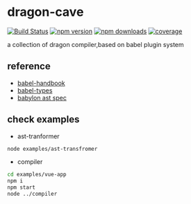 # dragon-cave

[![Build Status](https://img.shields.io/travis/ShuyunFF2E/dragon-cave.svg?style=flat-square)](https://travis-ci.org/ShuyunFF2E/dragon-cave)
[![npm version](https://img.shields.io/npm/v/dragon-cave.svg?style=flat-square)](https://www.npmjs.com/package/dragon-cave)
[![npm downloads](https://img.shields.io/npm/dt/dragon-cave.svg?style=flat-square)](https://www.npmjs.com/package/dragon-cave)
[![coverage](https://img.shields.io/codecov/c/github/ShuyunFF2E/dragon-cave.svg?style=flat-square)](https://codecov.io/gh/ShuyunFF2E/dragon-cave)

a collection of dragon compiler,based on babel plugin system

## reference
* [babel-handbook](https://github.com/thejameskyle/babel-handbook/blob/master/translations/zh-Hans/plugin-handbook.md#toc-babel-types)
* [babel-types](https://github.com/babel/babel/tree/master/packages/babel-types)
* [babylon ast spec](https://github.com/babel/babylon/blob/master/ast/spec.md)

## check examples

* ast-tranformer
```bash
node examples/ast-transfromer
```

* compiler
```bash
cd examples/vue-app
npm i
npm start
node ../compiler
```
